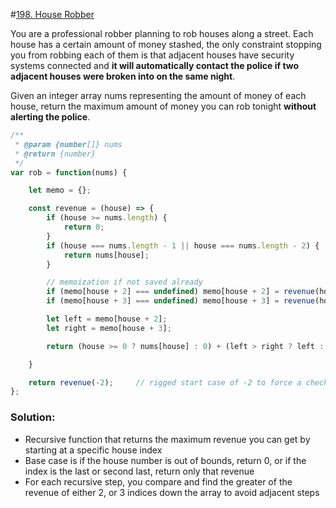 #[198. House Robber](https://leetcode.com/problems/house-robber/)

You are a professional robber planning to rob houses along a street. Each house has a certain amount of money stashed, the only constraint stopping you from robbing each of them is that adjacent houses have security systems connected and **it will automatically contact the police if two adjacent houses were broken into on the same night**.

Given an integer array nums representing the amount of money of each house, return the maximum amount of money you can rob tonight **without alerting the police**.


```javascript
/**
 * @param {number[]} nums
 * @return {number}
 */
var rob = function(nums) {

    let memo = {};

    const revenue = (house) => {
        if (house >= nums.length) {
            return 0;
        }
        if (house === nums.length - 1 || house === nums.length - 2) {
            return nums[house];
        }

        // memoization if not saved already
        if (memo[house + 2] === undefined) memo[house + 2] = revenue(house + 2);
        if (memo[house + 3] === undefined) memo[house + 3] = revenue(house + 3);

        let left = memo[house + 2];
        let right = memo[house + 3];

        return (house >= 0 ? nums[house] : 0) + (left > right ? left : right);

    }

    return revenue(-2);     // rigged start case of -2 to force a check on either index 0 or index 2 branch
};
```

### Solution:

- Recursive function that returns the maximum revenue you can get by starting at a specific house index
- Base case is if the house number is out of bounds, return 0, or if the index is the last or second last, return only that revenue
- For each recursive step, you compare and find the greater of the revenue of either 2, or 3 indices down the array to avoid adjacent steps